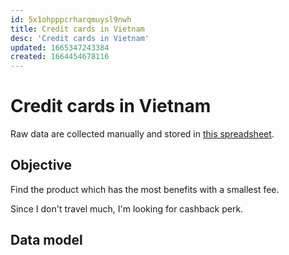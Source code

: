 ```yaml
---
id: 5x1ohpppcrharqmuysl9nwh
title: Credit cards in Vietnam
desc: 'Credit cards in Vietnam'
updated: 1665347243384
created: 1664454678116
---
```

# Credit cards in Vietnam

Raw data are collected manually and stored in [this spreadsheet](https://docs.google.com/spreadsheets/d/1ToumlvOznTIjKrZM9wpf0JSDFRHLuN5QRCmLRSK1M5w/edit?usp=sharing).

## Objective

Find the product which has the most benefits with a smallest fee.

Since I don't travel much, I'm looking for cashback perk.

## Data model